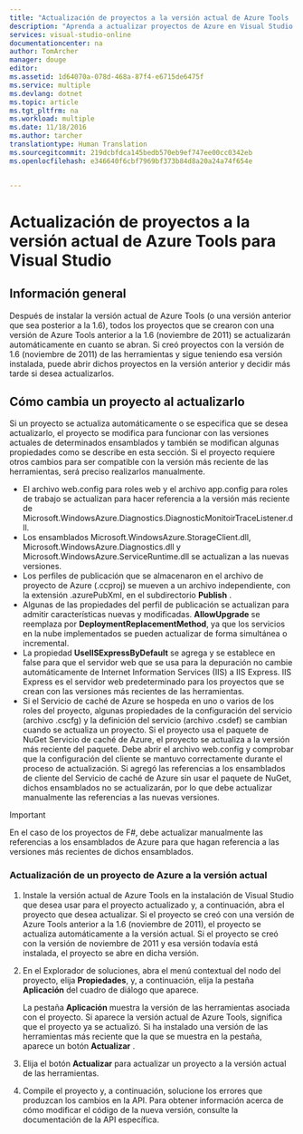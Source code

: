 ```yaml
---
title: "Actualización de proyectos a la versión actual de Azure Tools | Microsoft Docs"
description: "Aprenda a actualizar proyectos de Azure en Visual Studio a la versión actual de Azure Tools"
services: visual-studio-online
documentationcenter: na
author: TomArcher
manager: douge
editor: 
ms.assetid: 1d64070a-078d-468a-87f4-e6715de6475f
ms.service: multiple
ms.devlang: dotnet
ms.topic: article
ms.tgt_pltfrm: na
ms.workload: multiple
ms.date: 11/18/2016
ms.author: tarcher
translationtype: Human Translation
ms.sourcegitcommit: 219dcbfdca145bedb570eb9ef747ee00cc0342eb
ms.openlocfilehash: e346640f6cbf7969bf373b84d8a20a24a74f654e


---
```

# <a name="how-to-upgrade-projects-to-the-current-version-of-the-azure-tools-for-visual-studio"></a>Actualización de proyectos a la versión actual de Azure Tools para Visual Studio
## <a name="overview"></a>Información general
Después de instalar la versión actual de Azure Tools (o una versión anterior que sea posterior a la 1.6), todos los proyectos que se crearon con una versión de Azure Tools anterior a la 1.6 (noviembre de 2011) se actualizarán automáticamente en cuanto se abran. Si creó proyectos con la versión de 1.6 (noviembre de 2011) de las herramientas y sigue teniendo esa versión instalada, puede abrir dichos proyectos en la versión anterior y decidir más tarde si desea actualizarlos.

## <a name="how-your-project-changes-when-you-upgrade-it"></a>Cómo cambia un proyecto al actualizarlo
Si un proyecto se actualiza automáticamente o se especifica que se desea actualizarlo, el proyecto se modifica para funcionar con las versiones actuales de determinados ensamblados y también se modifican algunas propiedades como se describe en esta sección. Si el proyecto requiere otros cambios para ser compatible con la versión más reciente de las herramientas, será preciso realizarlos manualmente.

* El archivo web.config para roles web y el archivo app.config para roles de trabajo se actualizan para hacer referencia a la versión más reciente de Microsoft.WindowsAzure.Diagnostics.DiagnosticMonitoirTraceListener.dll.
* Los ensamblados Microsoft.WindowsAzure.StorageClient.dll, Microsoft.WindowsAzure.Diagnostics.dll y Microsoft.WindowsAzure.ServiceRuntime.dll se actualizan a las nuevas versiones.
* Los perfiles de publicación que se almacenaron en el archivo de proyecto de Azure (.ccproj) se mueven a un archivo independiente, con la extensión .azurePubXml, en el subdirectorio **Publish** .
* Algunas de las propiedades del perfil de publicación se actualizan para admitir características nuevas y modificadas. **AllowUpgrade** se reemplaza por **DeploymentReplacementMethod**, ya que los servicios en la nube implementados se pueden actualizar de forma simultánea o incremental.
* La propiedad **UseIISExpressByDefault** se agrega y se establece en false para que el servidor web que se usa para la depuración no cambie automáticamente de Internet Information Services (IIS) a IIS Express. IIS Express es el servidor web predeterminado para los proyectos que se crean con las versiones más recientes de las herramientas.
* Si el Servicio de caché de Azure se hospeda en uno o varios de los roles del proyecto, algunas propiedades de la configuración del servicio (archivo .cscfg) y la definición del servicio (archivo .csdef) se cambian cuando se actualiza un proyecto. Si el proyecto usa el paquete de NuGet Servicio de caché de Azure, el proyecto se actualiza a la versión más reciente del paquete. Debe abrir el archivo web.config y comprobar que la configuración del cliente se mantuvo correctamente durante el proceso de actualización. Si agregó las referencias a los ensamblados de cliente del Servicio de caché de Azure sin usar el paquete de NuGet, dichos ensamblados no se actualizarán, por lo que debe actualizar manualmente las referencias a las nuevas versiones.

> [!IMPORTANT]
> En el caso de los proyectos de F#, debe actualizar manualmente las referencias a los ensamblados de Azure para que hagan referencia a las versiones más recientes de dichos ensamblados.
> 
> 

### <a name="how-to-upgrade-an-azure-project-to-the-current-release"></a>Actualización de un proyecto de Azure a la versión actual
1. Instale la versión actual de Azure Tools en la instalación de Visual Studio que desea usar para el proyecto actualizado y, a continuación, abra el proyecto que desea actualizar. Si el proyecto se creó con una versión de Azure Tools anterior a la 1.6 (noviembre de 2011), el proyecto se actualiza automáticamente a la versión actual. Si el proyecto se creó con la versión de noviembre de 2011 y esa versión todavía está instalada, el proyecto se abre en dicha versión.
2. En el Explorador de soluciones, abra el menú contextual del nodo del proyecto, elija **Propiedades**, y, a continuación, elija la pestaña **Aplicación** del cuadro de diálogo que aparece.
   
    La pestaña **Aplicación** muestra la versión de las herramientas asociada con el proyecto. Si aparece la versión actual de Azure Tools, significa que el proyecto ya se actualizó. Si ha instalado una versión de las herramientas más reciente que la que se muestra en la pestaña, aparece un botón **Actualizar** .
3. Elija el botón **Actualizar** para actualizar un proyecto a la versión actual de las herramientas.
4. Compile el proyecto y, a continuación, solucione los errores que produzcan los cambios en la API. Para obtener información acerca de cómo modificar el código de la nueva versión, consulte la documentación de la API específica.




<!--HONumber=Nov16_HO3-->


